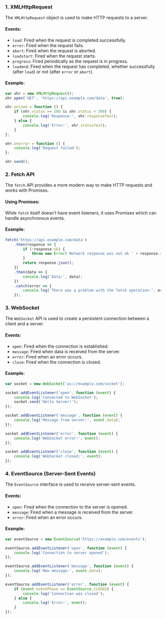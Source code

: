 ### 1. XMLHttpRequest
The `XMLHttpRequest` object is used to make HTTP requests to a server.

#### Events:
- `load`: Fired when the request is completed successfully.
- `error`: Fired when the request fails.
- `abort`: Fired when the request is aborted.
- `loadstart`: Fired when the request starts.
- `progress`: Fired periodically as the request is in progress.
- `loadend`: Fired when the request has completed, whether successfully (after `load`) or not (after `error` or `abort`).

#### Example:
```javascript
var xhr = new XMLHttpRequest();
xhr.open('GET', 'https://api.example.com/data', true);

xhr.onload = function () {
    if (xhr.status >= 200 && xhr.status < 300) {
        console.log('Response:', xhr.responseText);
    } else {
        console.log('Error:', xhr.statusText);
    }
};

xhr.onerror = function () {
    console.log('Request failed');
};

xhr.send();
```

### 2. Fetch API
The `fetch` API provides a more modern way to make HTTP requests and works with Promises.

#### Using Promises:
While `fetch` itself doesn't have event listeners, it uses Promises which can handle asynchronous events.

#### Example:
```javascript
fetch('https://api.example.com/data')
    .then(response => {
        if (!response.ok) {
            throw new Error('Network response was not ok ' + response.statusText);
        }
        return response.json();
    })
    .then(data => {
        console.log('Data:', data);
    })
    .catch(error => {
        console.log('There was a problem with the fetch operation:', error);
    });
```

### 3. WebSocket
The `WebSocket` API is used to create a persistent connection between a client and a server.

#### Events:
- `open`: Fired when the connection is established.
- `message`: Fired when data is received from the server.
- `error`: Fired when an error occurs.
- `close`: Fired when the connection is closed.

#### Example:
```javascript
var socket = new WebSocket('ws://example.com/socket');

socket.addEventListener('open', function (event) {
    console.log('Connected to WebSocket');
    socket.send('Hello Server!');
});

socket.addEventListener('message', function (event) {
    console.log('Message from server:', event.data);
});

socket.addEventListener('error', function (event) {
    console.log('WebSocket error:', event);
});

socket.addEventListener('close', function (event) {
    console.log('WebSocket closed:', event);
});
```

### 4. EventSource (Server-Sent Events)
The `EventSource` interface is used to receive server-sent events.

#### Events:
- `open`: Fired when the connection to the server is opened.
- `message`: Fired when a message is received from the server.
- `error`: Fired when an error occurs.

#### Example:
```javascript
var eventSource = new EventSource('https://example.com/events');

eventSource.addEventListener('open', function (event) {
    console.log('Connection to server opened');
});

eventSource.addEventListener('message', function (event) {
    console.log('New message:', event.data);
});

eventSource.addEventListener('error', function (event) {
    if (event.eventPhase == EventSource.CLOSED) {
        console.log('Connection was closed');
    } else {
        console.log('Error:', event);
    }
});
```
